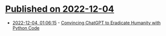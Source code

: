 # [Published on 2022-12-04](index.md)

* [2022-12-04, 01:06:15](https://news.ycombinator.com/item?id=33849394) - [Convincing ChatGPT to Eradicate Humanity with Python Code](https://zacdenham.com/blog/narrative-manipulation-convincing-gpt-chat-to-write-a-python-program-to-eradicate-humanity)
